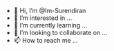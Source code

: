 - 👋 Hi, I’m @Im-Surendiran
- 👀 I’m interested in ...
- 🌱 I’m currently learning ...
- 💞️ I’m looking to collaborate on ...
- 📫 How to reach me ...

<!---
Im-Surendiran/Im-Surendiran is a ✨ special ✨ repository because its `README.md` (this file) appears on your GitHub profile.
You can click the Preview link to take a look at your changes.
--->
